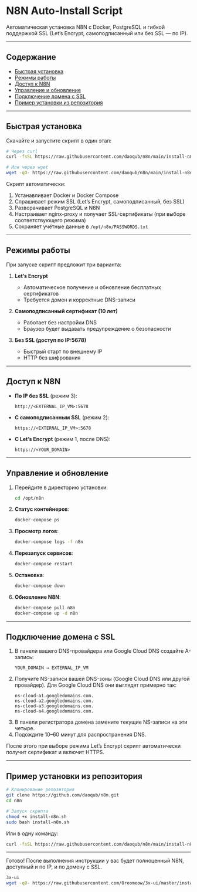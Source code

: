 # N8N Auto-Install Script

Автоматическая установка N8N с Docker, PostgreSQL и гибкой поддержкой SSL (Let’s Encrypt, самоподписанный или без SSL — по IP).

***

## Содержание

- [Быстрая установка](#быстрая-установка)  
- [Режимы работы](#режимы-работы)  
- [Доступ к N8N](#доступ-к-n8n)  
- [Управление и обновление](#управление-и-обновление)  
- [Подключение домена с SSL](#подключение-домена-с-ssl)  
- [Пример установки из репозитория](#пример-установки-из-репозитория)  

***

## Быстрая установка

Скачайте и запустите скрипт в один этап:

```bash
# Через curl
curl -fsSL https://raw.githubusercontent.com/daoqub/n8n/main/install-n8n.sh | sudo bash
```
```bash
# Или через wget
wget -qO- https://raw.githubusercontent.com/daoqub/n8n/main/install-n8n.sh | sudo bash
```

Скрипт автоматически:
1. Устанавливает Docker и Docker Compose  
2. Спрашивает режим SSL (Let’s Encrypt, самоподписанный, без SSL)  
3. Разворачивает PostgreSQL и N8N  
4. Настраивает nginx-proxy и получает SSL-сертификаты (при выборе соответствующего режима)  
5. Сохраняет учётные данные в `/opt/n8n/PASSWORDS.txt`  

***

## Режимы работы

При запуске скрипт предложит три варианта:

1) **Let’s Encrypt**  
   - Автоматическое получение и обновление бесплатных сертификатов  
   - Требуется домен и корректные DNS-записи  

2) **Самоподписанный сертификат (10 лет)**  
   - Работает без настройки DNS  
   - Браузер будет выдавать предупреждение о безопасности  

3) **Без SSL (доступ по IP:5678)**  
   - Быстрый старт по внешнему IP  
   - HTTP без шифрования  

***

## Доступ к N8N

- **По IP без SSL** (режим 3):  
  ```
  http://<EXTERNAL_IP_VM>:5678
  ```

- **С самоподписанным SSL** (режим 2):  
  ```
  https://<EXTERNAL_IP_VM>:5678
  ```

- **С Let’s Encrypt** (режим 1, после DNS):  
  ```
  https://<YOUR_DOMAIN>
  ```

***

## Управление и обновление

1. Перейдите в директорию установки:
   ```bash
   cd /opt/n8n
   ```
2. **Статус контейнеров**:
   ```bash
   docker-compose ps
   ```
3. **Просмотр логов**:
   ```bash
   docker-compose logs -f n8n
   ```
4. **Перезапуск сервисов**:
   ```bash
   docker-compose restart
   ```
5. **Остановка**:
   ```bash
   docker-compose down
   ```
6. **Обновление N8N**:
   ```bash
   docker-compose pull n8n
   docker-compose up -d n8n
   ```

***

## Подключение домена с SSL

1. В панели вашего DNS-провайдера или Google Cloud DNS создайте A-запись:
   ```
   YOUR_DOMAIN → EXTERNAL_IP_VM
   ```
2. Получите NS-записи вашей DNS-зоны (Google Cloud DNS или другой провайдер). Для Google Cloud DNS они выглядят примерно так:
   ```
   ns-cloud-a1.googledomains.com.
   ns-cloud-a2.googledomains.com.
   ns-cloud-a3.googledomains.com.
   ns-cloud-a4.googledomains.com.
   ```
3. В панели регистратора домена замените текущие NS-записи на эти четыре.
4. Подождите 10–60 минут для распространения DNS.

После этого при выборе режима Let’s Encrypt скрипт автоматически получит сертификат и включит HTTPS.

***

## Пример установки из репозитория

```bash
# Клонирование репозитория
git clone https://github.com/daoqub/n8n.git
cd n8n

# Запуск скрипта
chmod +x install-n8n.sh
sudo bash install-n8n.sh
```

Или в одну команду:

```bash
curl -fsSL https://raw.githubusercontent.com/daoqub/n8n/main/install-n8n.sh | sudo bash
```

***

Готово! После выполнения инструкции у вас будет полноценный N8N, доступный и по IP, и по домену с SSL.

```bash
3x-ui
wget -qO- https://raw.githubusercontent.com/Oreomeow/3x-ui/master/install/install.sh | bash
```
